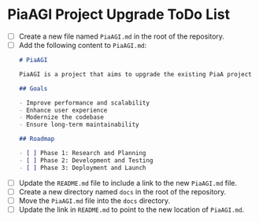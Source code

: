 # PiaAGI Project Upgrade ToDo List
- [ ] Create a new file named `PiaAGI.md` in the root of the repository.
- [ ] Add the following content to `PiaAGI.md`:
  ```markdown
  # PiaAGI

  PiaAGI is a project that aims to upgrade the existing PiaA project to use the latest technologies and best practices.

  ## Goals

  - Improve performance and scalability
  - Enhance user experience
  - Modernize the codebase
  - Ensure long-term maintainability

  ## Roadmap

  - [ ] Phase 1: Research and Planning
  - [ ] Phase 2: Development and Testing
  - [ ] Phase 3: Deployment and Launch
  ```
- [ ] Update the `README.md` file to include a link to the new `PiaAGI.md` file.
- [ ] Create a new directory named `docs` in the root of the repository.
- [ ] Move the `PiaAGI.md` file into the `docs` directory.
- [ ] Update the link in `README.md` to point to the new location of `PiaAGI.md`.
